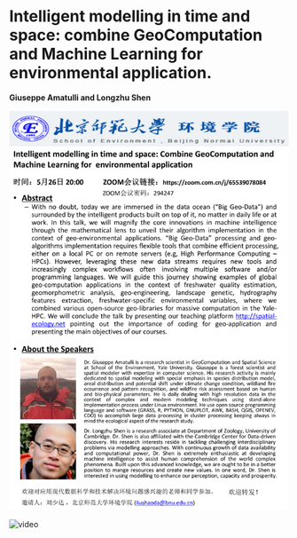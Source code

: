 
# Intelligent modelling in time and space: combine GeoComputation and Machine Learning for  environmental application.


**Giuseppe Amatulli and Longzhu Shen**

![title](intelligent_modelling.png)

![video]()
